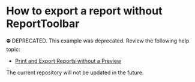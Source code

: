 # How to export a report without ReportToolbar

⛔ DEPRECATED. This example was deprecated. Review the following help topic:

- [Print and Export Reports without a Preview](https://docs.devexpress.com/XtraReports/1302/detailed-guide-to-devexpress-reporting/store-and-distribute-reports/export-reports)

The current repository will not be updated in the future.
